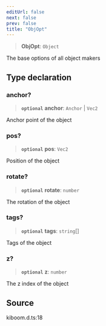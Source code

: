 ```yaml
---
editUrl: false
next: false
prev: false
title: "ObjOpt"
---
```


> **ObjOpt**: `Object`

The base options of all object makers

## Type declaration

### anchor?

> **`optional`** **anchor**: `Anchor` \| `Vec2`

Anchor point of the object

### pos?

> **`optional`** **pos**: `Vec2`

Position of the object

### rotate?

> **`optional`** **rotate**: `number`

The rotation of the object

### tags?

> **`optional`** **tags**: `string`[]

Tags of the object

### z?

> **`optional`** **z**: `number`

The z index of the object

## Source

kiboom.d.ts:18
